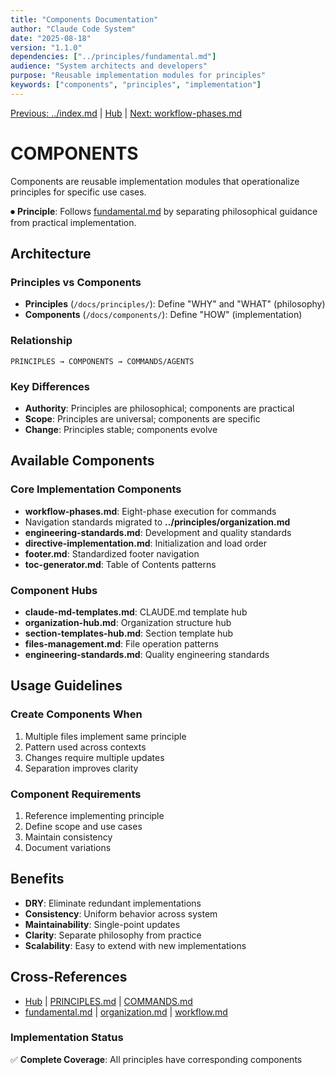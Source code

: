 ```yaml
---
title: "Components Documentation"
author: "Claude Code System"
date: "2025-08-18"
version: "1.1.0"
dependencies: ["../principles/fundamental.md"]
audience: "System architects and developers"
purpose: "Reusable implementation modules for principles"
keywords: ["components", "principles", "implementation"]
---
```


[Previous: ../index.md](../index.md) | [Hub](../index.md) | [Next: workflow-phases.md](workflow-phases.md)

# COMPONENTS

Components are reusable implementation modules that operationalize principles for specific use cases.

⏺ **Principle**: Follows [fundamental.md](../principles/fundamental.md) by separating philosophical guidance from practical implementation.

## Architecture

### Principles vs Components
- **Principles** (`/docs/principles/`): Define "WHY" and "WHAT" (philosophy)
- **Components** (`/docs/components/`): Define "HOW" (implementation)

### Relationship
```
PRINCIPLES → COMPONENTS → COMMANDS/AGENTS
```

### Key Differences
- **Authority**: Principles are philosophical; components are practical
- **Scope**: Principles are universal; components are specific
- **Change**: Principles stable; components evolve

## Available Components

### Core Implementation Components
- **workflow-phases.md**: Eight-phase execution for commands
- Navigation standards migrated to **../principles/organization.md**
- **engineering-standards.md**: Development and quality standards
- **directive-implementation.md**: Initialization and load order
- **footer.md**: Standardized footer navigation
- **toc-generator.md**: Table of Contents patterns

### Component Hubs
- **claude-md-templates.md**: CLAUDE.md template hub
- **organization-hub.md**: Organization structure hub
- **section-templates-hub.md**: Section template hub
- **files-management.md**: File operation patterns
- **engineering-standards.md**: Quality engineering standards

## Usage Guidelines

### Create Components When
1. Multiple files implement same principle
2. Pattern used across contexts
3. Changes require multiple updates
4. Separation improves clarity

### Component Requirements
1. Reference implementing principle
2. Define scope and use cases
3. Maintain consistency
4. Document variations

## Benefits
- **DRY**: Eliminate redundant implementations
- **Consistency**: Uniform behavior across system
- **Maintainability**: Single-point updates
- **Clarity**: Separate philosophy from practice
- **Scalability**: Easy to extend with new implementations

## Cross-References
- [Hub](../index.md) | [PRINCIPLES.md](../PRINCIPLES.md) | [COMMANDS.md](../COMMANDS.md)
- [fundamental.md](../principles/fundamental.md) | [organization.md](../principles/organization.md) | [workflow.md](../principles/workflow.md)

### Implementation Status
✅ **Complete Coverage**: All principles have corresponding components